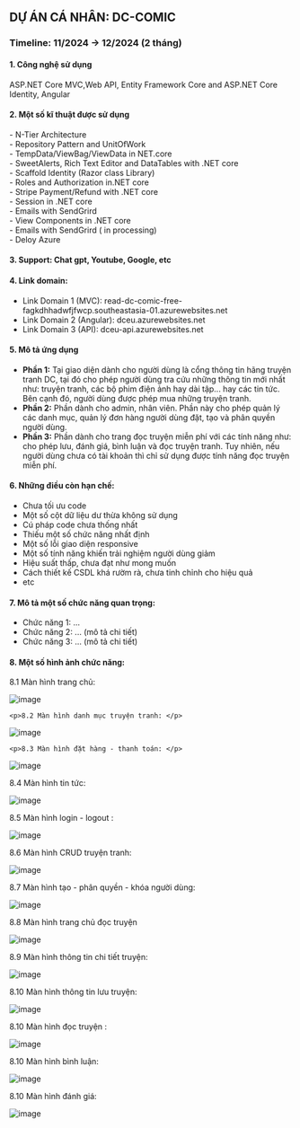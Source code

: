 <h2> DỰ ÁN CÁ NHÂN: DC-COMIC</h1>
<h3>Timeline: 11/2024 -> 12/2024 (2 tháng)</h3>
<h4>1. Công nghệ sử dụng</h4> <p>ASP.NET Core MVC,Web API, Entity Framework Core and ASP.NET Core Identity, Angular </p>
<h4>2. Một số kĩ thuật được sử dụng</h4>
<p>
  - N-Tier Architecture <br>
  - Repository Pattern and UnitOfWork  <br>
  - TempData/ViewBag/ViewData in NET.core <br>
  - SweetAlerts, Rich Text Editor and DataTables with .NET core <br>
  - Scaffold Identity (Razor class Library) <br>
  - Roles and Authorization in.NET core <br>
  - Stripe Payment/Refund with .NET core <br>
  - Session in .NET core <br>
  - Emails with SendGrird <br>
  - View Components in .NET core <br>
  - Emails with SendGrird ( in processing) <br>
  - Deloy Azure <br>
</p>
<h4>3. Support: Chat gpt, Youtube, Google, etc </h4>
<div>
  <h4>4. Link domain:</h4>
  <ul>
    <li>Link Domain 1 (MVC): read-dc-comic-free-fagkdhhadwfjfwcp.southeastasia-01.azurewebsites.net</li>
    <li>Link Domain 2 (Angular): dceu.azurewebsites.net</li>
    <li>Link Domain 3 (API): dceu-api.azurewebsites.net</li>
  </ul>
</div>

<div>
  <h4>5. Mô tả ứng dụng</h4>
  <ul>
    <li>
      <strong>Phần 1:</strong> Tại giao diện dành cho người dùng là cổng thông tin hãng truyện tranh DC, tại đó cho phép người dùng tra cứu những thông tin mới nhất như: truyện tranh, các bộ phim điện ảnh hay dài tập... hay các tin tức. Bên cạnh đó, người dùng được phép mua những truyện tranh.
    </li>
    <li>
      <strong>Phần 2:</strong> Phần dành cho admin, nhân viên. Phần này cho phép quản lý các danh mục, quản lý đơn hàng người dùng đặt, tạo và phân quyền người dùng.
    </li>
    <li>
      <strong>Phần 3:</strong> Phần dành cho trang đọc truyện miễn phí với các tính năng như: cho phép lưu, đánh giá, bình luận và đọc truyện tranh. Tuy nhiên, nếu người dùng chưa có tài khoản thì chỉ sử dụng được tính năng đọc truyện miễn phí.
    </li>
  </ul>
</div>

  <h4>6. Những điều còn hạn chế:</h4>
  <ul>
    <li>Chưa tối ưu code</li>
    <li>Một số cột dữ liệu dư thừa không sử dụng</li>
    <li>Cú pháp code chưa thống nhất</li>
    <li>Thiếu một số chức năng nhất định</li>
    <li>Một số lỗi giao diện responsive</li>
    <li>Một số tính năng khiến trải nghiệm người dùng giảm</li>
    <li>Hiệu suất thấp, chưa đạt như mong muốn</li>
    <li>Cách thiết kế CSDL khá rườm rà, chưa tinh chỉnh cho hiệu quả</li>
    <li>etc</li>
  </ul>
</div>

<div>
  <h4>7. Mô tả một số chức năng quan trọng:</h4>
  <ul>
    <li>Chức năng 1: ... </li>
    <li>Chức năng 2: ... (mô tả chi tiết)</li>
    <li>Chức năng 3: ... (mô tả chi tiết)</li> 
  </ul>
</div>

<div>
  <h4>8. Một số hình ảnh chức năng:</h4>      
    <p>8.1 Màn hình trang chủ: </p> 
  
 ![image](https://github.com/user-attachments/assets/e4c2ea8f-6faa-4292-a97a-f49ae700d076)    

    <p>8.2 Màn hình danh mục truyện tranh: </p> 

 ![image](https://github.com/user-attachments/assets/e4c2ea8f-6faa-4292-a97a-f49ae700d076)    

    <p>8.3 Màn hình đặt hàng - thanh toán: </p> 

 ![image](https://github.com/user-attachments/assets/e4c2ea8f-6faa-4292-a97a-f49ae700d076)    

   <p>8.4 Màn hình tin tức: </p> 

 ![image](https://github.com/user-attachments/assets/e4c2ea8f-6faa-4292-a97a-f49ae700d076)    

   <p>8.5 Màn hình login - logout : </p> 

 ![image](https://github.com/user-attachments/assets/e4c2ea8f-6faa-4292-a97a-f49ae700d076)    

   <p>8.6 Màn hình CRUD truyện tranh: </p> 

 ![image](https://github.com/user-attachments/assets/e4c2ea8f-6faa-4292-a97a-f49ae700d076)    

   <p>8.7 Màn hình tạo - phân quyền - khóa người dùng: </p> 

 ![image](https://github.com/user-attachments/assets/e4c2ea8f-6faa-4292-a97a-f49ae700d076)    

   <p>8.8 Màn hình trang chủ đọc truyện </p> 

 ![image](https://github.com/user-attachments/assets/e4c2ea8f-6faa-4292-a97a-f49ae700d076)    

   <p>8.9 Màn hình thông tin chi tiết truyện: </p> 

 ![image](https://github.com/user-attachments/assets/e4c2ea8f-6faa-4292-a97a-f49ae700d076)    

  <p>8.10 Màn hình thông tin lưu truyện: </p> 

 ![image](https://github.com/user-attachments/assets/e4c2ea8f-6faa-4292-a97a-f49ae700d076)    

  <p>8.10 Màn hình đọc truyện : </p> 

 ![image](https://github.com/user-attachments/assets/e4c2ea8f-6faa-4292-a97a-f49ae700d076)    

  <p>8.10 Màn hình bình luận: </p> 

 ![image](https://github.com/user-attachments/assets/e4c2ea8f-6faa-4292-a97a-f49ae700d076)    

  <p>8.10 Màn hình đánh giá: </p> 

 ![image](https://github.com/user-attachments/assets/e4c2ea8f-6faa-4292-a97a-f49ae700d076)    
 
</div>







